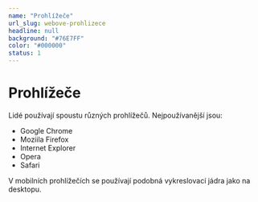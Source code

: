 ```yaml
---
name: "Prohlížeče"
url_slug: webove-prohlizece
headline: null
background: "#76E7FF"
color: "#000000"
status: 1
---
```


# Prohlížeče

Lidé používají spoustu různých prohlížečů. Nejpoužívanější jsou:

- Google Chrome
- Moziila Firefox
- Internet Explorer
- Opera
- Safari

V mobilních prohlížečích se používají podobná vykreslovací jádra jako na desktopu.
